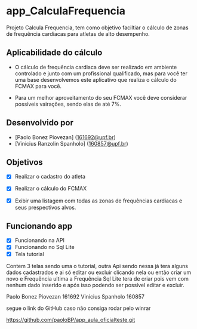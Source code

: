 # app_CalculaFrequencia

Projeto Calcula Frequencia, tem como objetivo faciltiar o cálculo de zonas de frequência cardiacas para atletas de alto desempenho.

## Aplicabilidade do cálculo

- O cálculo de frequência cardiaca deve ser realizado em ambiente controlado e junto com um profissional qualificado, mas para você ter uma base desenvolvemos este aplicativo que realiza o cálculo do FCMAX para você. 

- Para um melhor aproveitamento do seu FCMAX você deve considerar possíveis vairações, sendo elas de até 7%.

## Desenvolvido por
- [Paolo Bonez Piovezan] (161692@upf.br)
- [Vinicius Ranzolin Spanholo] (160857@upf.br)

## Objetivos
- [x] Realizar o cadastro do atleta
- [x] Realizar o cálculo do FCMAX
- [x] Exibir uma listagem com todas as zonas de frequências cardiacas e seus prespectivos alvos.


## Funcionando app
- [x] Funcionando na API
- [x] Funcionando no Sql Lite
- [x] Tela tutorial

Contem 3 telas sendo uma o tutorial, outra Api sendo nessa já tera alguns dados cadastrados e ai só editar ou excluir clicando nela ou então criar um novo e Frequência ultima a Frequência Sql Lite tera de criar pois vem com nenhum dado inserido e após isso podendo ser possível editar e excluir.

 
Paolo Bonez Piovezan  161692
Vinicius Spanholo  160857

segue o link do GitHub caso não consiga rodar pelo winrar

https://github.com/paoloBP/app_aula_oficialteste.git
